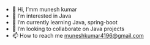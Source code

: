 - 👋 Hi, I’mm munesh kumar
- 👀 I’m interested in Java
- 🌱 I’m currently learning Java, spring-boot
- 💞️ I’m looking to collaborate on Java projects
- 📫 How to reach me muneshkumar4196@gmail.com

<!---
muneshkumar96/muneshkumar96 is a ✨ special ✨ repository because its `README.md` (this file) appears on your GitHub profile.
You can click the Preview link to take a look at your changes.
--->

